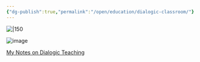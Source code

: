 ```yaml
---
{"dg-publish":true,"permalink":"/open/education/dialogic-classroom/"}
---
```



![|150](https://www.garyhollingsbee.com/images/dg1seed.png)

![image](https://garyhollingsbee.com/blog/wp-content/uploads/2021/05/dialogicteaching.png)



[My Notes on Dialogic Teaching](http://garyhollingsbee.com/blog/dialogic-teaching/)